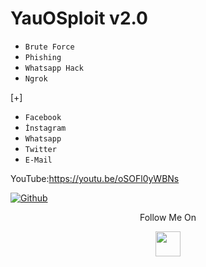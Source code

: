 # YauOSploit v2.0

* `Brute Force   `  
* `Phishing ` 
* `Whatsapp Hack ` 
* `Ngrok  ` 

[+]

* `Facebook ` 
* `İnstagram  `
* `Whatsapp ` 
* `Twitter `  
* `E-Mail  `  

YouTube:https://youtu.be/oSOFl0yWBNs

[![Github](https://img.shields.io/badge/Github-NE0--WISE-green?style=for-the-badge&logo=github)](https://github.com/NE0WISE)


<p align="center">
  Follow Me On
</p>
<p align="center">
  <a href="http://youtube.com/channel/UCYeFf4gpfaDgPHDzKVshmNg/">
    <img src="https://github.com/th3unkn0n/extra/blob/master/.img/yt.png" width="40" height="40">
  </a>

</p>
